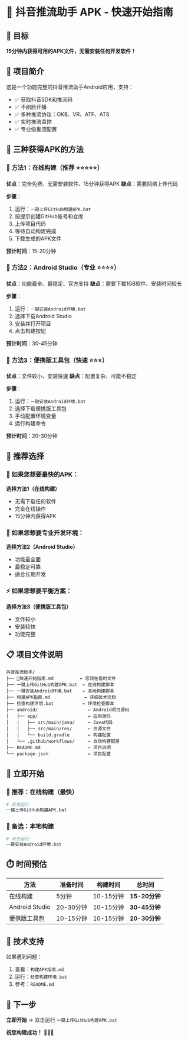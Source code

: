# 🚀 抖音推流助手 APK - 快速开始指南

## 🎯 目标
**15分钟内获得可用的APK文件，无需安装任何开发软件！**

## 📱 项目简介
这是一个功能完整的抖音推流助手Android应用，支持：
- ✅ 获取抖音SDK和推流码
- ✅ 不刷脸开播
- ✅ 多种推流协议：OKB、VR、ATF、ATS
- ✅ 实时推流监控
- ✅ 专业级推流配置

## 🚀 三种获得APK的方法

### 🥇 方法1：在线构建（推荐 ⭐⭐⭐⭐⭐）
**优点**：完全免费、无需安装软件、15分钟获得APK
**缺点**：需要网络上传代码

**步骤**：
1. 运行：`一键上传GitHub构建APK.bat`
2. 按提示创建GitHub账号和仓库
3. 上传项目代码
4. 等待自动构建完成
5. 下载生成的APK文件

**预计时间**：15-20分钟

### 🥈 方法2：Android Studio（专业 ⭐⭐⭐⭐）
**优点**：功能最全、最稳定、官方支持
**缺点**：需要下载1GB软件、安装时间较长

**步骤**：
1. 运行：`一键安装Android环境.bat`
2. 选择下载Android Studio
3. 安装并打开项目
4. 点击构建按钮

**预计时间**：30-45分钟

### 🥉 方法3：便携版工具包（快速 ⭐⭐⭐）
**优点**：文件较小、安装快速
**缺点**：配置复杂、可能不稳定

**步骤**：
1. 运行：`一键安装Android环境.bat`
2. 选择下载便携版工具包
3. 手动配置环境变量
4. 运行构建命令

**预计时间**：20-30分钟

## 🎯 推荐选择

### 🚀 如果您想要最快的APK：
**选择方法1（在线构建）**
- 无需下载任何软件
- 完全在线操作
- 15分钟内获得APK

### 🎨 如果您想要专业开发环境：
**选择方法2（Android Studio）**
- 功能最全面
- 最稳定可靠
- 适合长期开发

### ⚡ 如果您想要平衡方案：
**选择方法3（便携版工具包）**
- 文件较小
- 安装较快
- 功能完整

## 📋 项目文件说明

```
抖音推流助手/
├── 🚀快速开始指南.md          ← 您现在看的文件
├── 一键上传GitHub构建APK.bat  ← 在线构建脚本
├── 一键安装Android环境.bat    ← 本地构建脚本
├── 构建APK指南.md             ← 详细技术文档
├── 检查构建环境.bat           ← 环境检查脚本
├── android/                   ← Android项目源码
│   ├── app/                   ← 应用源码
│   │   ├── src/main/java/     ← Java代码
│   │   ├── src/main/res/      ← 资源文件
│   │   └── build.gradle       ← 构建配置
│   └── .github/workflows/     ← 自动构建配置
├── README.md                  ← 项目说明
└── package.json               ← 项目配置
```

## 🎉 立即开始

### 🥇 推荐：在线构建（最快）
```bash
# 双击运行
一键上传GitHub构建APK.bat
```

### 🥈 备选：本地构建
```bash
# 双击运行
一键安装Android环境.bat
```

## ⏱️ 时间预估

| 方法 | 准备时间 | 构建时间 | 总时间 |
|------|----------|----------|--------|
| 在线构建 | 5分钟 | 10-15分钟 | **15-20分钟** |
| Android Studio | 20-30分钟 | 10-15分钟 | **30-45分钟** |
| 便携版工具包 | 10-15分钟 | 10-15分钟 | **20-30分钟** |

## 🔧 技术支持

如果遇到问题：
1. 查看：`构建APK指南.md`
2. 运行：`检查构建环境.bat`
3. 参考：`README.md`

## 🎯 下一步

**立即开始** → 双击运行 `一键上传GitHub构建APK.bat`

**祝您构建成功！** 🎉📱✨

